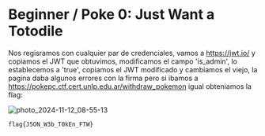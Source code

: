 # Beginner / Poke 0: Just Want a Totodile

Nos regisramos con cualquier par de credenciales, vamos a https://jwt.io/ y copiamos el JWT que obtuvimos, modificamos el campo 'is_admin', lo establecemos a 'true', copiamos el JWT modificado y cambiamos el viejo, la pagina daba algunos errores con la firma pero si ibamos a https://pokepc.ctf.cert.unlp.edu.ar/withdraw_pokemon igual obteniamos la flag: 

![photo_2024-11-12_08-55-13](https://github.com/user-attachments/assets/36258a32-0c7a-4f9a-9871-65a4dee0bd22)

`flag{J5ON_W3b_T0kEn_FTW}`

